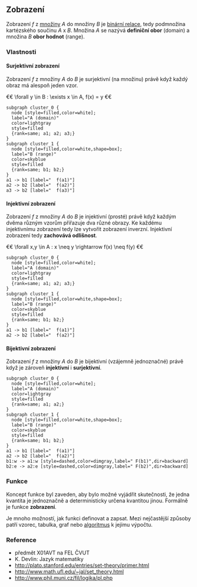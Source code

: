 ## Zobrazení

Zobrazení *f* z [množiny](wiki/mnozina) *A* do množiny *B* je [binární relace](wiki/relace), tedy podmnožina kartézského součinu *A* x *B*. Množina *A* se nazývá **definiční obor** (domain) a množina *B* **obor hodnot** (range).

### Vlastnosti

#### Surjektivní zobrazení

Zobrazení *f* z množiny *A* do *B* je surjektivní (na množinu) právě když každý obraz má alespoň jeden vzor.

€€
\forall y \in B : \exists x \in A, f(x) = y
€€

```dot:digraph
subgraph cluster_0 {
  node [style=filled,color=white];
  label="A (domain)"
  color=lightgray
  style=filled
  {rank=same; a1; a2; a3;}
}
subgraph cluster_1 {
  node [style=filled,color=white,shape=box];
  label="B (range)"
  color=skyblue
  style=filled
  {rank=same; b1; b2;}
}
a1 -> b1 [label="  f(a1)"]
a2 -> b2 [label="  f(a2)"]
a3 -> b2 [label="  f(a3)"]
```

#### Injektivní zobrazení

Zobrazení *f* z množiny *A* do *B* je injektivní (prosté) právě když každým dvěma různým vzorům přiřazuje dva různé obrazy. Ke každému injektivnímu zobrazení tedy lze vytvořit zobrazení inverzní. Injektivní zobrazení tedy **zachovává odlišnost**.

€€
\forall x,y \in A : x \neq y \rightarrow f(x) \neq f(y)
€€

```dot:digraph
subgraph cluster_0 {
  node [style=filled,color=white];
  label="A (domain)"
  color=lightgray
  style=filled
  {rank=same; a1; a2; a3;}
}
subgraph cluster_1 {
  node [style=filled,color=white,shape=box];
  label="B (range)"
  color=skyblue
  style=filled
  {rank=same; b1; b2;}
}
a1 -> b1 [label="  f(a1)"]
a2 -> b2 [label="  f(a2)"]
```

#### Bijektivní zobrazení

Zobrazení *f* z množiny *A* do *B* je bijektivní (vzájemně jednoznačné) právě když je zároveň **injektivní** i **surjektivní**.

```dot:digraph
subgraph cluster_0 {
  node [style=filled,color=white];
  label="A (domain)"
  color=lightgray
  style=filled
  {rank=same; a1; a2;}
}
subgraph cluster_1 {
  node [style=filled,color=white,shape=box];
  label="B (range)"
  color=skyblue
  style=filled
  {rank=same; b1; b2;}
}
a1 -> b1 [label="  f(a1)"]
a2 -> b2 [label="  f(a2)"]
b1:w -> a1:w [style=dashed,color=dimgray,label=" F(b1)",dir=backward]
b2:e -> a2:e [style=dashed,color=dimgray,label=" F(b2)",dir=backward]
```

### Funkce

Koncept funkce byl zaveden, aby bylo možné vyjádřit skutečnosti, že jedna kvantita je jednoznačně a deterministicky určena kvantitou jinou. Formálně je funkce **zobrazení**.

Je mnoho možností, jak funkci definovat a zapsat. Mezi nejčastější způsoby patří vzorec, tabulka, graf nebo [algoritmus](wiki/algoritmus) k jejímu výpočtu.

### Reference

- předmět X01AVT na FEL ČVUT
- K. Devlin: Jazyk matematiky
- http://plato.stanford.edu/entries/set-theory/primer.html
- http://www.math.ufl.edu/~jal/set_theory.html
- http://www.phil.muni.cz/fil/logika/pl.php